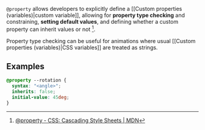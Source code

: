 `@property` allows developers to explicitly define a [[Custom properties (variables)|custom variable]], allowing for **property type checking** and constraining, **setting default values**, and defining whether a custom property can inherit values or not [^1].

Property type checking can be useful for animations where usual [[Custom properties (variables)|CSS variables]] are treated as strings.

## Examples

```css
@property --rotation {
  syntax: "<angle>";
  inherits: false;
  initial-value: 45deg;
}
```

[^1]: [@property - CSS: Cascading Style Sheets \| MDN](https://developer.mozilla.org/en-US/docs/Web/CSS/@property)
